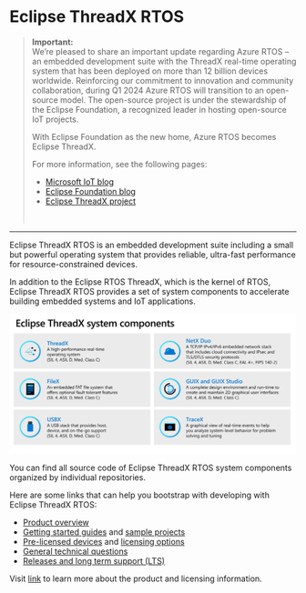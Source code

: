 # Eclipse ThreadX RTOS

> **Important:**
> <br>
> We’re pleased to share an important update regarding Azure RTOS – an embedded development suite with the ThreadX real-time operating system that has been deployed on more than 12 billion devices worldwide. Reinforcing our commitment to innovation and community collaboration, during Q1 2024 Azure RTOS will transition to an open-source model. The open-source project is under the stewardship of the Eclipse Foundation, a recognized leader in hosting open-source IoT projects.
>
> With Eclipse Foundation as the new home, Azure RTOS becomes Eclipse ThreadX.
>
> For more information, see the following pages:
>
> * [Microsoft IoT blog](https://techcommunity.microsoft.com/t5/internet-of-things-blog/microsoft-contributes-azure-rtos-to-open-source/ba-p/3986318)
> * [Eclipse Foundation blog](https://eclipse-foundation.blog/2023/11/21/introducing-eclipse-threadx/)
> * [Eclipse ThreadX project](https://threadx.io/)
> <br>

<hr>

Eclipse ThreadX RTOS is an embedded development suite including a small but powerful operating system that provides reliable, ultra-fast performance for resource-constrained devices.

In addition to the Eclipse RTOS ThreadX, which is the kernel of RTOS, Eclipse ThreadX RTOS provides a set of system components to accelerate building embedded systems and IoT applications.

![System components](/images/Eclipse-ThreadX.png)

You can find all source code of Eclipse ThreadX RTOS system components organized by individual repositories.

Here are some links that can help you bootstrap with developing with Eclipse ThreadX RTOS:

- [Product overview](https://github.com/eclipse-threadx/rtos-docs)
- [Getting started guides](https://github.com/eclipse-threadx/getting-started) and [sample projects](https://github.com/eclipse-threadx/samples)
- [Pre-licensed devices](https://github.com/eclipse-threadx/threadx/blob/master/LICENSED-HARDWARE.txt) and [licensing options](https://github.com/eclipse-threadx)
- [General technical questions](https://github.com/eclipse-threadx)
- [Releases and long term support (LTS)](https://github.com/eclipse-threadx)

Visit [link](https://github.com/eclipse-threadx) to learn more about the product and licensing information.
